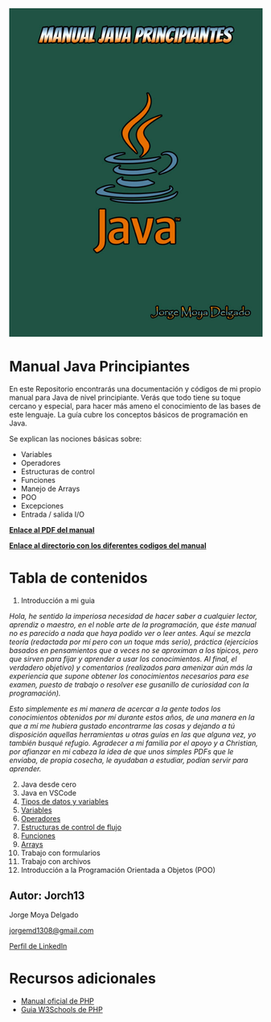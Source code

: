 <div align="center">
    <img src="img/Portada.jpg?raw=true" alt="Portada">
</div>

# Manual Java Principiantes
En este Repositorio encontrarás una documentación y códigos de mi propio manual para Java de nivel principiante.
Verás que todo tiene su toque cercano y especial, para hacer más ameno el conocimiento de las bases de este lenguaje.
La guía cubre los conceptos básicos de programación en Java.

Se explican las nociones básicas sobre: 
- Variables
- Operadores
- Estructuras de control
- Funciones
- Manejo de Arrays
- POO
- Excepciones
- Entrada / salida I/O

**[Enlace al PDF del manual](/teoria/Facil_Java_manual_JorgeMoya.pdf)**

**[Enlace al directorio con los diferentes codigos del manual](/codigos/)**

# Tabla de contenidos
1. Introducción a mi guia

_Hola, he sentido la imperiosa necesidad de hacer saber a cualquier lector, aprendiz o maestro, en el noble arte de la programación, que éste manual no es parecido a nada que haya podido ver o leer antes.
Aquí se mezcla teoría (redactada por mí pero con un toque más serio), práctica (ejercicios basados en pensamientos que a veces no se aproximan a los típicos, pero que sirven para fijar y aprender a usar los conocimientos. Al final, el verdadero objetivo) y comentarios (realizados para amenizar aún más la experiencia que supone obtener los conocimientos necesarios para ese examen, puesto de trabajo o resolver ese gusanillo de curiosidad con la programación)._

_Esto simplemente es mi manera de acercar a la gente todos los conocimientos obtenidos por mí durante estos años, de una manera en la que a mí me hubiera gustado encontrarme las cosas y dejando a tú disposición aquellas herramientas u otras guías en las que alguna vez, yo también busqué refugio.
Agradecer a mi familia por el apoyo y a Christian, por afianzar en mi cabeza la idea de que unos simples PDFs que le enviaba, de propia cosecha, le ayudaban a estudiar, podían servir para aprender._

2. Java desde cero
3. Java en VSCode
4. [Tipos de datos y variables](/codigos/DatosPrimitivos)
5. [Variables](/codigos/VariablesConstantes)
6. [Operadores](/codigos/operadores)
7. [Estructuras de control de flujo](/codigos/estructurasFlujo)
8. [Funciones](/codigos/funciones/)
9. [Arrays](/codigos/arrays)
10. Trabajo con formularios
11. Trabajo con archivos
12. Introducción a la Programación Orientada a Objetos (POO)

## Autor: Jorch13

Jorge Moya Delgado

jorgemd1308@gmail.com

[Perfil de LinkedIn](https://www.linkedin.com/in/jorgemoyad/)

# Recursos adicionales 
- [Manual oficial de PHP](https://www.php.net/manual/es/index.php)
- [Guia W3Schools de PHP]()
